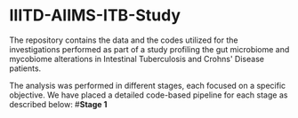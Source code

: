 # IIITD-AIIMS-ITB-Study
The repository contains the data and the codes utilized for the investigations performed as part of a study profiling the gut microbiome and mycobiome alterations in Intestinal Tuberculosis and Crohns' Disease patients.

The analysis was performed in different stages, each focused on a specific objective. We have placed a detailed code-based pipeline for each stage as described below:
#**Stage 1**
